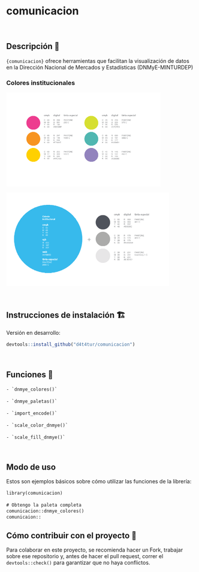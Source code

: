 
# comunicacion

<!-- badges: start -->
<!-- badges: end -->

<br>


## Descripción :speech_balloon:

`{comunicacion}` ofrece herramientas que facilitan la visualización de datos en la Dirección Nacional de Mercados y Estadísticas (DNMyE-MINTURDEP)

### Colores institucionales
<a><img src='man/figures/paleta_institucional_1.png' height="250" /></a>

<a><img src='man/figures/paleta_institucional_2.png' height="250" /></a>

<br>



## Instrucciones de instalación :building_construction:

Versión en desarrollo:

``` r
devtools::install_github("d4t4tur/comunicacion")
```


<br>

## Funciones :test_tube:

    - `dnmye_colores()`
    
    - `dnmye_paletas()`
    
    - `import_encode()`
    
    - `scale_color_dnmye()`
    
    - `scale_fill_dnmye()`


<br> 

## Modo de uso

Estos son ejemplos básicos sobre cómo utilizar las funciones de la librería:


```{r}
library(comunicacion)

# Obtengo la paleta completa
comunicacion::dnmye_colores()
comunicaion::
```


## Cómo contribuir con el proyecto :twisted_rightwards_arrows:

Para colaborar en este proyecto, se recomienda hacer un Fork, trabajar sobre ese repositorio y, antes de hacer el pull request, correr el `devtools::check()` para garantizar que no haya conflictos.



